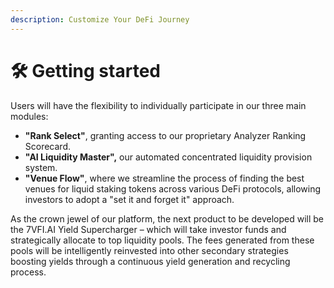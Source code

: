 ```yaml
---
description: Customize Your DeFi Journey
---
```


# 🛠 Getting started

Users will have the flexibility to individually participate in our three main modules:

* **"Rank Select"**, granting access to our proprietary Analyzer Ranking Scorecard.
* **"AI Liquidity Master",** our automated concentrated liquidity provision system.
* **"Venue Flow"**, where we streamline the process of finding the best venues for liquid staking tokens across various DeFi protocols, allowing investors to adopt a "set it and forget it" approach.&#x20;

As the crown jewel of our platform, the next product to be developed will be the 7VFI.AI Yield Supercharger – which will take investor funds and strategically allocate to top liquidity pools. The fees generated from these pools will be intelligently reinvested into other secondary strategies boosting yields through a continuous yield generation and recycling process.&#x20;
